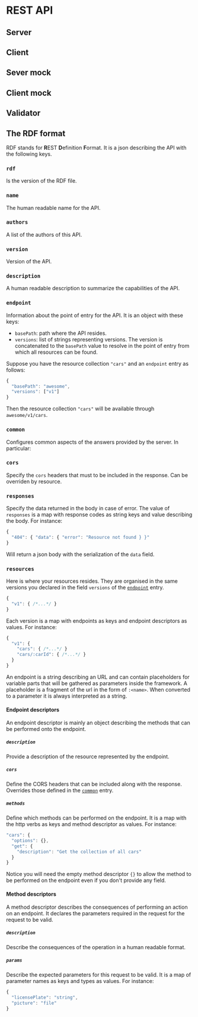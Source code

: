 # REST API

## Server

## Client

## Sever mock

## Client mock

## Validator

## The RDF format

RDF stands for **R**EST **D**efinition **F**ormat. It is a json describing the API with the following keys.

### `rdf`

Is the version of the RDF file.

### `name`

The human readable name for the API.

### `authors`

A list of the authors of this API.

### `version`

Version of the API.

### `description`

A human readable description to summarize the capabilities of the API.

### `endpoint`

Information about the point of entry for the API. It is an object with these keys:

  * `basePath`: path where the API resides.
  * `versions`: list of strings representing versions. The version is concatenated to the `basePath` value to resolve in the point of entry from which all resources can be found.

Suppose you have the resource collection `"cars"` and an `endpoint` entry as follows:

```javascript
{
  "basePath": "awesome",
  "versions": ["v1"]
}
```

Then the resource collection `"cars"` will be available through `awesome/v1/cars`.

### `common`

Configures common aspects of the answers provided by the server. In particular:

### `cors`

Specify the `cors` headers that must to be included in the response. Can be overriden by resource.

### `responses`

Specify the data returned in the body in case of error. The value of `responses` is a map with response codes as string keys and value describing the body. For instance:

```javascript
{
  "404": { "data": { "error": "Resource not found } }"
}
```

Will return a json body with the serialization of the `data` field.

### `resources`

Here is where your resources resides. They are organised in the same versions you declared in the field `versions` of the [`endpoint`](#endpoint) entry.

```javascript
{
  "v1": { /*...*/ }
}
```

Each version is a map with endpoints as keys and endpoint descriptors as values. For instance:

```javascript
{
  "v1": {
    "cars": { /*...*/ }
    "cars/:carId": { /*...*/ }
  }
}
```

An endpoint is a string describing an URL and can contain placeholders for variable parts that will be gathered as parameters inside the framework. A placeholder is a fragment of the url in the form of `:<name>`. When converted to a parameter it is always interpreted as a string.

#### Endpoint descriptors

An endpoint descriptor is mainly an object describing the methods that can be performed onto the endpoint.

##### `description`

Provide a description of the resource represented by the endpoint.

##### `cors`

Define the CORS headers that can be included along with the response. Overrides those defined in the [`common`](#common) entry.

##### `methods`

Define which methods can be performed on the endpoint. It is a map with the http verbs as keys and method descriptor as values. For instance:

```javascript
"cars": {
  "options": {},
  "get": {
    "description": "Get the collection of all cars"
  }
}
```

Notice you will need the empty method descriptor `{}` to allow the method to be performed on the endpoint even if you don't provide any field.

#### Method descriptors

A method descriptor describes the consequences of performing an action on an endpoint. It declares the parameters required in the request for the request to be valid.

##### `description`

Describe the consequences of the operation in a human readable format.

##### `params`

Describe the expected parameters for this request to be valid. It is a map of parameter names as keys and types as values. For instance:

```javascript
{
  "licensePlate": "string",
  "picture": "file"
}
```
